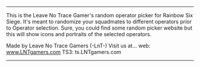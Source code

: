 ******
This is the Leave No Trace Gamer's random operator picker for Rainbow Six Siege.
It's meant to randomize your squadmates to different operators prior to Operator selection.
Sure, you could find some random picker website but this will show icons and portraits of the selected operators.

Made by Leave No Trace Gamers (-LnT-)
Visit us at...
web: www.LNTgamers.com
TS3: ts.LNTgamers.com
******
